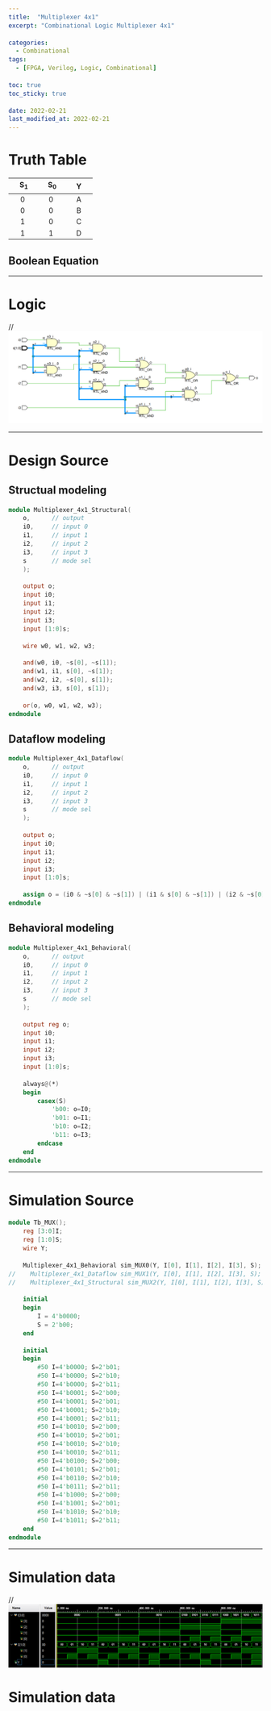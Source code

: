 ```yaml
---
title:  "Multiplexer 4x1"
excerpt: "Combinational Logic Multiplexer 4x1"

categories:
  - Combinational
tags:
  - [FPGA, Verilog, Logic, Combinational]

toc: true
toc_sticky: true

date: 2022-02-21
last_modified_at: 2022-02-21
---
```


# Truth Table

| &nbsp; &nbsp; S<sub>1<sub> &nbsp; &nbsp; | &nbsp; &nbsp; S<sub>0<sub> &nbsp; &nbsp; | &nbsp; &nbsp; Y &nbsp; &nbsp; |
|:---:|:---:|:---:|
|  0  |  0  |  A  |
|  0  |  0  |  B  |
|  1  |  0  |  C  |
|  1  |  1  |  D  |

## Boolean Equation

---

# Logic

// ![MUX](/images/2022-02-21-MUX/logic.png)

---

# Design Source

## Structual modeling

```verilog
module Multiplexer_4x1_Structural(
    o,      // output 
    i0,     // input 0
    i1,     // input 1
    i2,     // input 2
    i3,     // input 3
    s       // mode sel
    );
    
    output o;
    input i0;
    input i1;
    input i2;
    input i3;
    input [1:0]s;
    
    wire w0, w1, w2, w3;
    
    and(w0, i0, ~s[0], ~s[1]);
    and(w1, i1, s[0], ~s[1]);
    and(w2, i2, ~s[0], s[1]);
    and(w3, i3, s[0], s[1]);
    
    or(o, w0, w1, w2, w3);
endmodule
```

## Dataflow modeling

```verilog
module Multiplexer_4x1_Dataflow(
    o,      // output 
    i0,     // input 0
    i1,     // input 1
    i2,     // input 2
    i3,     // input 3
    s       // mode sel
    );
    
    output o;
    input i0;
    input i1;
    input i2;
    input i3;
    input [1:0]s;
    
    assign o = (i0 & ~s[0] & ~s[1]) | (i1 & s[0] & ~s[1]) | (i2 & ~s[0] & s[1]) | (i3 & s[0] & s[1]);
endmodule
```

## Behavioral modeling

```verilog
module Multiplexer_4x1_Behavioral(
    o,      // output 
    i0,     // input 0
    i1,     // input 1
    i2,     // input 2
    i3,     // input 3
    s       // mode sel
    );
    
    output reg o;
    input i0;
    input i1;
    input i2;
    input i3;
    input [1:0]s;
    
    always@(*)
    begin
        casex(S)
            'b00: o=I0;
            'b01: o=I1;
            'b10: o=I2;
            'b11: o=I3;
        endcase     
    end
endmodule
```
---

# Simulation Source

```verilog
module Tb_MUX();
    reg [3:0]I;
    reg [1:0]S;
    wire Y;
    
    Multiplexer_4x1_Behavioral sim_MUX0(Y, I[0], I[1], I[2], I[3], S);
//    Multiplexer_4x1_Dataflow sim_MUX1(Y, I[0], I[1], I[2], I[3], S);
//    Multiplexer_4x1_Structural sim_MUX2(Y, I[0], I[1], I[2], I[3], S);
    
    initial
    begin
        I = 4'b0000;
        S = 2'b00;
    end
    
    initial
    begin
        #50 I=4'b0000; S=2'b01;
        #50 I=4'b0000; S=2'b10;
        #50 I=4'b0000; S=2'b11;
        #50 I=4'b0001; S=2'b00;
        #50 I=4'b0001; S=2'b01;
        #50 I=4'b0001; S=2'b10;
        #50 I=4'b0001; S=2'b11;
        #50 I=4'b0010; S=2'b00;
        #50 I=4'b0010; S=2'b01;
        #50 I=4'b0010; S=2'b10;
        #50 I=4'b0010; S=2'b11;
        #50 I=4'b0100; S=2'b00;
        #50 I=4'b0101; S=2'b01;
        #50 I=4'b0110; S=2'b10;
        #50 I=4'b0111; S=2'b11;
        #50 I=4'b1000; S=2'b00;
        #50 I=4'b1001; S=2'b01;
        #50 I=4'b1010; S=2'b10;
        #50 I=4'b1011; S=2'b11;
    end
endmodule
```
---

# Simulation data

// ![Tb_MUX](/images/2022-02-21-MUX/tb.png)

# Simulation data

